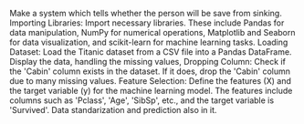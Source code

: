 Make a system which tells whether the person will be save from sinking. Importing Libraries: Import necessary libraries. These include Pandas for data manipulation, NumPy for numerical operations, Matplotlib and Seaborn for data visualization, and scikit-learn for machine learning tasks. Loading Dataset: Load the Titanic dataset from a CSV file into a Pandas DataFrame. Display the data, handling the missing values, Dropping Column: Check if the 'Cabin' column exists in the dataset. If it does, drop the 'Cabin' column due to many missing values. Feature Selection: Define the features (X) and the target variable (y) for the machine learning model. The features include columns such as 'Pclass', 'Age', 'SibSp', etc., and the target variable is 'Survived'. Data standarization and prediction also in it.
